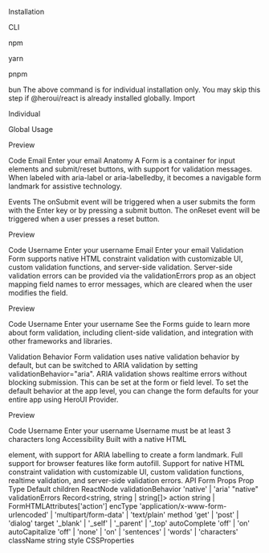 Installation

CLI

npm

yarn

pnpm

bun
The above command is for individual installation only. You may skip this step if @heroui/react is already installed globally.
Import

Individual

Global
Usage

Preview

Code
Email
Enter your email
Anatomy
A Form is a container for input elements and submit/reset buttons, with support for validation messages. When labeled with aria-label or aria-labelledby, it becomes a navigable form landmark for assistive technology.

Events
The onSubmit event will be triggered when a user submits the form with the Enter key or by pressing a submit button. The onReset event will be triggered when a user presses a reset button.


Preview

Code
Username
Enter your username
Email
Enter your email
Validation
Form supports native HTML constraint validation with customizable UI, custom validation functions, and server-side validation. Server-side validation errors can be provided via the validationErrors prop as an object mapping field names to error messages, which are cleared when the user modifies the field.


Preview

Code
Username
Enter your username
See the Forms guide to learn more about form validation, including client-side validation, and integration with other frameworks and libraries.

Validation Behavior
Form validation uses native validation behavior by default, but can be switched to ARIA validation by setting validationBehavior="aria". ARIA validation shows realtime errors without blocking submission. This can be set at the form or field level. To set the default behavior at the app level, you can change the form defaults for your entire app using HeroUI Provider.


Preview

Code
Username
Enter your username
Username must be at least 3 characters long
Accessibility
Built with a native HTML <form> element, with support for ARIA labelling to create a form landmark.
Full support for browser features like form autofill.
Support for native HTML constraint validation with customizable UI, custom validation functions, realtime validation, and server-side validation errors.
API
Form Props
Prop	Type	Default
children
ReactNode
validationBehavior
'native' | 'aria'
"native"
validationErrors
Record<string, string | string[]>
action
string | FormHTMLAttributes<HTMLFormElement>['action']
encType
'application/x-www-form-urlencoded' | 'multipart/form-data' | 'text/plain'
method
'get' | 'post' | 'dialog'
target
'_blank' | '_self' | '_parent' | '_top'
autoComplete
'off' | 'on'
autoCapitalize
'off' | 'none' | 'on' | 'sentences' | 'words' | 'characters'
className
string
style
CSSProperties

